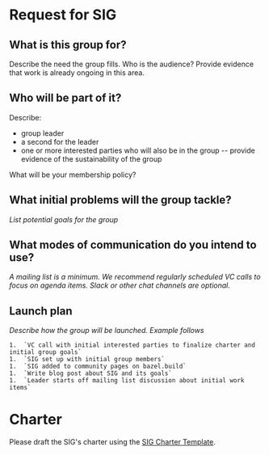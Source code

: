 # Request for SIG

## What is this group for?

Describe the need the group fills. Who is the audience?
Provide evidence that work is already ongoing in this area.

## Who will be part of it?

Describe:

* group leader
* a second for the leader
* one or more interested parties who will also be in the group -- provide
  evidence of the sustainability of the group

What will be your membership policy?

## What initial problems will the group tackle?

*List potential goals for the group*

## What modes of communication do you intend to use?

*A mailing list is a minimum. We recommend regularly scheduled VC calls to focus
on agenda items. Slack or other chat channels are optional.*

## Launch plan

*Describe how the group will be launched. Example follows*

```
1.  `VC call with initial interested parties to finalize charter and initial group goals`
1.  `SIG set up with initial group members`
1.  `SIG added to community pages on bazel.build`
1.  `Write blog post about SIG and its goals`
1.  `Leader starts off mailing list discussion about initial work items`
```

# Charter

Please draft the SIG's charter using the [SIG Charter Template](SIG-charter-template.md).

